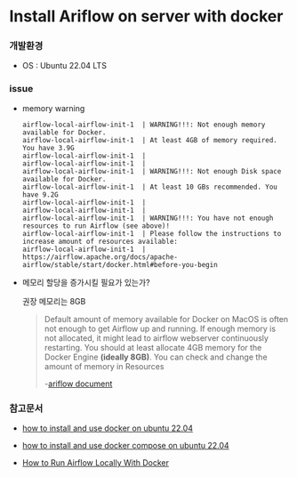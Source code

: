 # Install Ariflow on server with docker

### 개발환경

- OS : Ubuntu 22.04 LTS

### issue

- memory warning
	```
  airflow-local-airflow-init-1  | WARNING!!!: Not enough memory available for Docker.
  airflow-local-airflow-init-1  | At least 4GB of memory required. You have 3.9G
  airflow-local-airflow-init-1  | 
  airflow-local-airflow-init-1  | 
  airflow-local-airflow-init-1  | WARNING!!!: Not enough Disk space available for Docker.
  airflow-local-airflow-init-1  | At least 10 GBs recommended. You have 9.2G
  airflow-local-airflow-init-1  | 
  airflow-local-airflow-init-1  | 
  airflow-local-airflow-init-1  | WARNING!!!: You have not enough resources to run Airflow (see above)!
  airflow-local-airflow-init-1  | Please follow the instructions to increase amount of resources available:
  airflow-local-airflow-init-1  |    https://airflow.apache.org/docs/apache-airflow/stable/start/docker.html#before-you-begin
	```

- 메모리 할당을 증가시킬 필요가 있는가?

  권장 메모리는 8GB
  
  > Default amount of memory available for Docker on MacOS is often not enough to get Airflow up and running. If enough memory is not allocated, it might lead to airflow webserver continuously restarting. You should at least allocate 4GB memory for the Docker Engine __(ideally 8GB)__. You can check and change the amount of memory in Resources
  >
  > -[ariflow document](https://airflow.apache.org/docs/apache-airflow/stable/start/docker.html#before-you-begin)

### 참고문서

- [how to install and use docker on ubuntu 22.04](https://www.digitalocean.com/community/tutorials/how-to-install-and-use-docker-on-ubuntu-22-04)

- [how to install and use docker compose on ubuntu 22.04](https://www.digitalocean.com/community/tutorials/how-to-install-and-use-docker-compose-on-ubuntu-22-04)

- [How to Run Airflow Locally With Docker](https://towardsdatascience.com/run-airflow-docker-1b83a57616fb)